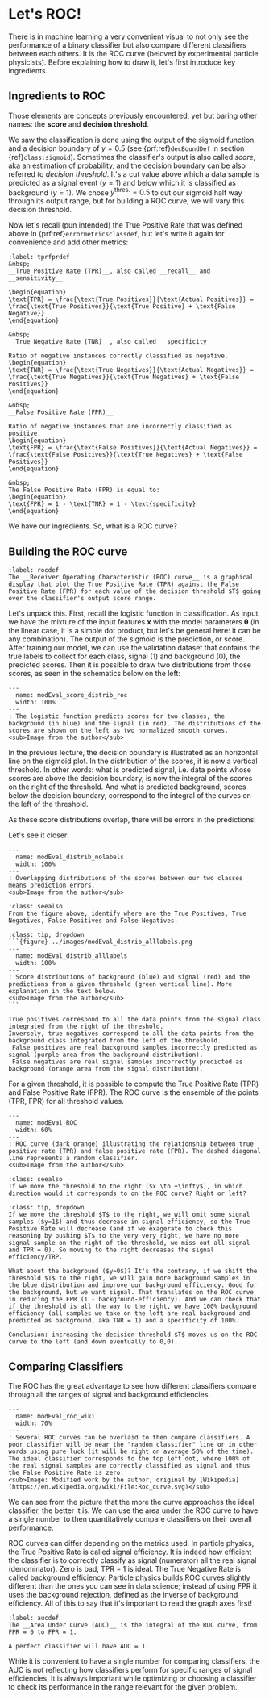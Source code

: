 # Let's ROC!

There is in machine learning a very convenient visual to not only see the performance of a binary classifier but also compare different classifiers between each others. It is the ROC curve (beloved by experimental particle physicists). Before explaining how to draw it, let's first introduce key ingredients.

## Ingredients to ROC
Those elements are concepts previously encountered, yet but baring other names: the __score__ and __decision threshold__.

We saw the classification is done using the output of the sigmoid function and a decision boundary of $y=0.5$ (see {prf:ref}`decBoundDef` in section {ref}`class:sigmoid`). Sometimes the classifier's output is also called _score_, aka an estimation of probability, and the decision boundary can be also referred to _decision threshold_. It's a cut value above which a data sample is predicted as a signal event ($y=1$) and below which it is classified as background ($y=1$). We chose $y^\text{thres.}=0.5$ to cut our sigmoid half way through its output range, but for building a ROC curve, we will vary this decision threshold.

Now let's recall (pun intended) the True Positive Rate that was defined above in {prf:ref}`errormetricsclassdef`, but let's write it again for convenience and add other metrics:

````{prf:definition}
:label: tprfprdef
&nbsp;  
__True Positive Rate (TPR)__, also called __recall__ and __sensitivity__  

\begin{equation}
\text{TPR} = \frac{\text{True Positives}}{\text{Actual Positives}} = \frac{\text{True Positives}}{\text{True Positive} + \text{False Negative}}
\end{equation}

&nbsp;  
__True Negative Rate (TNR)__, also called __specificity__  

Ratio of negative instances correctly classified as negative. 
\begin{equation}
\text{TNR} = \frac{\text{True Negatives}}{\text{Actual Negatives}} = \frac{\text{True Negatives}}{\text{True Negatives} + \text{False Positives}}
\end{equation}

&nbsp;  
__False Positive Rate (FPR)__  

Ratio of negative instances that are incorrectly classified as positive.  
\begin{equation}
\text{FPR} = \frac{\text{False Positives}}{\text{Actual Negatives}} = \frac{\text{False Positives}}{\text{True Negatives} + \text{False Positives}}
\end{equation}

&nbsp;  
The False Positive Rate (FPR) is equal to:
\begin{equation}
\text{FPR} = 1 - \text{TNR} = 1 - \text{specificity}
\end{equation}
````



We have our ingredients. So, what is a ROC curve?

## Building the ROC curve

````{prf:definition}
:label: rocdef
The __Receiver Operating Characteristic (ROC) curve__ is a graphical display that plot the True Positive Rate (TPR) against the False Positive Rate (FPR) for each value of the decision threshold $T$ going over the classifier's output score range.
````

Let's unpack this. First, recall the logistic function in classification. As input, we have the mixture of the input features $\boldsymbol{x}$ with the model parameters $\boldsymbol{\theta}$ (in the linear case, it is a simple dot product, but let's be general here: it can be any combination). The output of the sigmoid is the prediction, or score. After training our model, we can use the validation dataset that contains the true labels to collect for each class, signal (1) and background (0), the predicted scores. Then it is possible to draw two distributions from those scores, as seen in the schematics below on the left:

```{figure} ../images/modEval_score_distrib_roc.png
---
  name: modEval_score_distrib_roc
  width: 100%
---
: The logistic function predicts scores for two classes, the background (in blue) and the signal (in red). The distributions of the scores are shown on the left as two normalized smooth curves.  
<sub>Image from the author</sub>
```

In the previous lecture, the decision boundary is illustrated as an horizontal line on the sigmoid plot. In the distribution of the scores, it is now a vertical threshold. In other words: what is predicted signal, i.e. data points whose scores are above the decision boundary, is now the integral of the scores on the right of the threshold. And what is predicted background, scores below the decision boundary, correspond to the integral of the curves on the left of the threshold.

As these score distributions overlap, there will be errors in the predictions!  

Let's see it closer:

```{figure} ../images/modEval_distrib_nolabels.png
---
  name: modEval_distrib_nolabels
  width: 100%
---
: Overlapping distributions of the scores between our two classes means prediction errors.  
<sub>Image from the author</sub>
```
```{admonition} Exercise
:class: seealso
From the figure above, identify where are the True Positives, True Negatives, False Positives and False Negatives.
```
````{admonition} Check your answer
:class: tip, dropdown 
```{figure} ../images/modEval_distrib_alllabels.png
---
  name: modEval_distrib_alllabels
  width: 100%
---
: Score distributions of background (blue) and signal (red) and the predictions from a given threshold (green vertical line). More explanation in the text below.  
<sub>Image from the author</sub>
```

True positives correspond to all the data points from the signal class integrated from the right of the threshold.  
Inversely, true negatives correspond to all the data points from the background class integrated from the left of the threshold.  
 False positives are real background samples incorrectly predicted as signal (purple area from the background distribution).  
 False negatives are real signal samples incorrectly predicted as background (orange area from the signal distribution).  

````

For a given threshold, it is possible to compute the True Positive Rate (TPR) and False Positive Rate (FPR). The ROC curve is the ensemble of the points (TPR, FPR) for all threshold values.

```{figure} ../images/modEval_ROC.png
---
  name: modEval_ROC
  width: 60%
---
: ROC curve (dark orange) illustrating the relationship between true positive rate (TPR) and false positive rate (FPR). The dashed diagonal line represents a random classifier.  
<sub>Image from the author</sub>
```


```{admonition} Exercise
:class: seealso
If we move the threshold to the right ($x \to +\infty$), in which direction would it corresponds to on the ROC curve? Right or left?
```


````{admonition} Check your answer
:class: tip, dropdown
If we move the threshold $T$ to the right, we will omit some signal samples ($y=1$) and thus decrease in signal efficiency, so the True Positive Rate will decrease (and if we exagerate to check this reasoning by pushing $T$ to the very very right, we have no more signal sample on the right of the threshold, we miss out all signal and TPR = 0). So moving to the right decreases the signal efficiency/TRP.  

What about the background ($y=0$)? It's the contrary, if we shift the threshold $T$ to the right, we will gain more background samples in the blue distribution and improve our background efficiency. Good for the background, but we want signal. That translates on the ROC curve in reducing the FPR (1 - background-efficiency). And we can check that if the threshold is all the way to the right, we have 100% background efficiency (all samples we take on the left are real background and predicted as background, aka TNR = 1) and a specificity of 100%.

Conclusion: increasing the decision threshold $T$ moves us on the ROC curve to the left (and down eventually to 0,0). 
````

## Comparing Classifiers
The ROC has the great advantage to see how different classifiers compare through all the ranges of signal and background efficiencies. 

```{figure} ../images/modEval_roc_wiki.png
---
  name: modEval_roc_wiki
  width: 70%
---
: Several ROC curves can be overlaid to then compare classifiers. A poor classifier will be near the "random classifier" line or in other words using pure luck (it will be right on average 50% of the time). The ideal classifier corresponds to the top left dot, where 100% of the real signal samples are correctly classified as signal and thus the False Positive Rate is zero.  
<sub>Image: Modified work by the author, original by [Wikipedia](https://en.wikipedia.org/wiki/File:Roc_curve.svg)</sub>
```

We can see from the picture that the more the curve approaches the ideal classifier, the better it is. We can use the area under the ROC curve to have a single number to then quantitatively compare classifiers on their overall performance.

ROC curves can differ depending on the metrics used. In particle physics, the True Positive Rate is called signal efficiency. It is indeed how efficient the classifier is to correctly classify as signal (numerator) all the real signal (denominator). Zero is bad, TPR = 1 is ideal. The True Negative Rate is called background efficiency. Particle physics builds ROC curves slightly different than the ones you can see in data science; instead of using FPR it uses the background rejection, defined as the inverse of background efficiency. All of this to say that it's important to read the graph axes first!   


````{prf:definition}
:label: aucdef
The __Area Under Curve (AUC)__ is the integral of the ROC curve, from FPR = 0 to FPR = 1.

A perfect classifier will have AUC = 1.
````

While it is convenient to have a single number for comparing classifiers, the AUC is not reflecting how classifiers perform for specific ranges of signal efficiencies. It is always important while optimizing or choosing a classifier to check its performance in the range relevant for the given problem.

